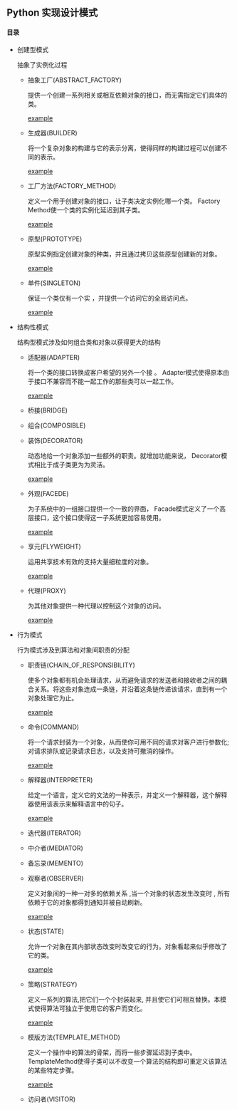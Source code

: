 ## Python 实现设计模式

#### 目录

- 创建型模式

    抽象了实例化过程

    - 抽象工厂(ABSTRACT_FACTORY)

        提供一个创建一系列相关或相互依赖对象的接口，而无需指定它们具体的类。

        [example](examples/abstract_factory.py)

    - 生成器(BUILDER)

        将一个复杂对象的构建与它的表示分离，使得同样的构建过程可以创建不同的表示。

        [example](examples/builder.py)


    - 工厂方法(FACTORY_METHOD)

        定义一个用于创建对象的接口，让子类决定实例化哪一个类。 Factory Method使一个类的实例化延迟到其子类。

        [example](examples/factory_method.py)

    - 原型(PROTOTYPE)

         原型实例指定创建对象的种类，并且通过拷贝这些原型创建新的对象。

        [example](examples/prototype.py)

    - 单件(SINGLETON)

         保证一个类仅有一个实 ，并提供一个访问它的全局访问点。

        [example](examples/singleton.py)

- 结构性模式

    结构型模式涉及如何组合类和对象以获得更大的结构

    - 适配器(ADAPTER)

        将一个类的接口转换成客户希望的另外一个接 。 Adapter模式使得原本由于接口不兼容而不能一起工作的那些类可以一起工作。

        [example](examples/adapter.py)

    - 桥接(BRIDGE)

    - 组合(COMPOSIBLE)

    - 装饰(DECORATOR)

        动态地给一个对象添加一些额外的职责。就增加功能来说， Decorator模式相比于成子类更为为灵活。

        [example](examples/decorator.py)

    - 外观(FACEDE)

        为子系统中的一组接口提供一个一致的界面， Facade模式定义了一个高层接口，这个接口使得这一子系统更加容易使用。

        [example](examples/facede.py)

    - 享元(FLYWEIGHT)

        运用共享技术有效的支持大量细粒度的对象。

        [example](examples/flyweight.py)

    - 代理(PROXY)

        为其他对象提供一种代理以控制这个对象的访问。

        [example](examples/proxy.py)

- 行为模式

    行为模式涉及到算法和对象间职责的分配

    - 职责链(CHAIN_OF_RESPONSIBILITY)

        使多个对象都有机会处理请求，从而避免请求的发送者和接收者之间的耦合关系。将这些对象连成一条链，并沿着这条链传递该请求，直到有一个对象处理它为止。

        [example](examples/chain_of_responsibility.py)

    - 命令(COMMAND)

        将一个请求封装为一个对象，从而使你可用不同的请求对客户进行参数化;对请求排队或记录请求日志，以及支持可撤消的操作。

        [example](examples/command.py)

    - 解释器(INTERPRETER)

        给定一个语言，定义它的文法的一种表示，并定义一个解释器，这个解释器使用该表示来解释语言中的句子。

        [example](examples/interpreter.py)

    - 迭代器(ITERATOR)

    - 中介者(MEDIATOR)

    - 备忘录(MEMENTO)

    - 观察者(OBSERVER)

        定义对象间的一种一对多的依赖关系 ,当一个对象的状态发生改变时 , 所有依赖于它的对象都得到通知并被自动刷新。

        [example](examples/observer.py)

    - 状态(STATE)

        允许一个对象在其内部状态改变时改变它的行为。对象看起来似乎修改了它的类。

        [example](examples/state.py)

    - 策略(STRATEGY)

        定义一系列的算法,把它们一个个封装起来, 并且使它们可相互替换。本模式使得算法可独立于使用它的客户而变化。

        [example](examples/strategy.py)

    - 模版方法(TEMPLATE_METHOD)

        定义一个操作中的算法的骨架，而将一些步骤延迟到子类中。 TemplateMethod使得子类可以不改变一个算法的结构即可重定义该算法的某些特定步骤。

        [example](examples/template_method.py)

    - 访问者(VISITOR)


